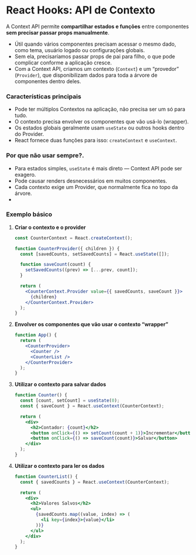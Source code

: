 # React Hooks: API de Contexto

A Context API permite **compartilhar estados e funções** entre componentes **sem precisar passar props manualmente**.

- Útil quando vários componentes precisam acessar o mesmo dado, como tema, usuário logado ou configurações globais.
- Sem ela, precisaríamos passar props de pai para filho, o que pode complicar conforme a aplicação cresce.
- Com a Context API, criamos um contexto (`Context`) e um “provedor” (`Provider`), que disponibilizam dados para toda a árvore de componentes dentro deles.

### Características principais

- Pode ter múltiplos Contextos na aplicação, não precisa ser um só para tudo.
- O contexto precisa envolver os componentes que vão usá-lo (wrapper).
- Os estados globais geralmente usam `useState` ou outros hooks dentro do Provider.
- React fornece duas funções para isso: `createContext` e `useContext`.

### Por que não usar sempre?.

- Para estados simples, `useState` é mais direto — Context API pode ser exagero.
- Pode causar renders desnecessários em muitos componentes.
- Cada contexto exige um Provider, que normalmente fica no topo da árvore.
- 

### Exemplo básico

1. **Criar o contexto e o provider**
    
    ```jsx
    const CounterContext = React.createContext();
    
    function CounterProvider({ children }) {
      const [savedCounts, setSavedCounts] = React.useState([]);
    
      function saveCount(count) {
        setSavedCounts((prev) => [...prev, count]);
      }
    
      return (
        <CounterContext.Provider value={{ savedCounts, saveCount }}>
          {children}
        </CounterContext.Provider>
      );
    }
    ```
    
2. **Envolver os componentes que vão usar o contexto “wrapper”**
    
    ```jsx
    function App() {
      return (
        <CounterProvider>
          <Counter />
          <CounterList />
        </CounterProvider>
      );
    }
    ```
    
3. **Utilizar o contexto para salvar dados**
    
    ```jsx
    function Counter() {
      const [count, setCount] = useState(0);
      const { saveCount } = React.useContext(CounterContext);
    
      return (
        <div>
          <h2>Contador: {count}</h2>
          <button onClick={() => setCount(count + 1)}>Incrementar</button>
          <button onClick={() => saveCount(count)}>Salvar</button>
        </div>
      );
    }
    ```
    
4. **Utilizar o contexto para ler os dados**
    
    ```jsx
    function CounterList() {
      const { savedCounts } = React.useContext(CounterContext);
    
      return (
        <div>
          <h2>Valores Salvos</h2>
          <ul>
            {savedCounts.map((value, index) => (
              <li key={index}>{value}</li>
            ))}
          </ul>
        </div>
      );
    }
    ```